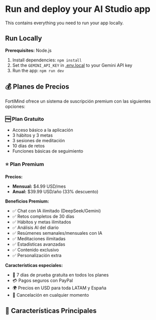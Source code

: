 # Run and deploy your AI Studio app

This contains everything you need to run your app locally.

## Run Locally

**Prerequisites:**  Node.js


1. Install dependencies:
   `npm install`
2. Set the `GEMINI_API_KEY` in [.env.local](.env.local) to your Gemini API key
3. Run the app:
   `npm run dev`

## 💰 Planes de Precios

FortiMind ofrece un sistema de suscripción premium con las siguientes opciones:

### 🆓 Plan Gratuito
- Acceso básico a la aplicación
- 3 hábitos y 3 metas
- 3 sesiones de meditación
- 10 días de retos
- Funciones básicas de seguimiento

### ⭐ Plan Premium
**Precios:**
- **Mensual:** $4.99 USD/mes
- **Anual:** $39.99 USD/año (33% descuento)

**Beneficios Premium:**
- ✅ Chat con IA ilimitado (DeepSeek/Gemini)
- ✅ Retos completos de 30 días
- ✅ Hábitos y metas ilimitados
- ✅ Análisis AI del diario
- ✅ Resúmenes semanales/mensuales con IA
- ✅ Meditaciones ilimitadas
- ✅ Estadísticas avanzadas
- ✅ Contenido exclusivo
- ✅ Personalización extra

**Características especiales:**
- 🎁 7 días de prueba gratuita en todos los planes
- 💳 Pagos seguros con PayPal
- 🌍 Precios en USD para toda LATAM y España
- 🔄 Cancelación en cualquier momento

## 🚀 Características Principales
